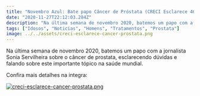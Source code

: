 ```yaml
---
title: "Novembro Azul: Bate papo Câncer de Próstata (CRECI Esclarece 461)"
date: "2020-11-27T22:12:03.284Z"
description: "Na última semana de novembro 2020, batemos um papo com a jornalista Sonia Servilheira sobre o câncer de prostata, esclarecendo dúvidas e falando sobre este importante tópico na saúde mundial."
tags: ["Idosos", "Noticias", "Homens", "Tratamentos", "Prostata"]
image: ../../assets/creci-esclarece-cancer-prostata.png
---
```


Na última semana de novembro 2020, batemos um papo com a jornalista Sonia Servilheira sobre o câncer de prostata, esclarecendo dúvidas e falando sobre este importante tópico na saúde mundial.

Confira mais detalhes na integra:

[![creci-esclarece-cancer-prostata.png](https://i.imgur.com/7MkhWlO.png)](http://www.youtube.com/watch?v=taYw3cUl264 "https://i.imgur.com/QkixKM6.png")
